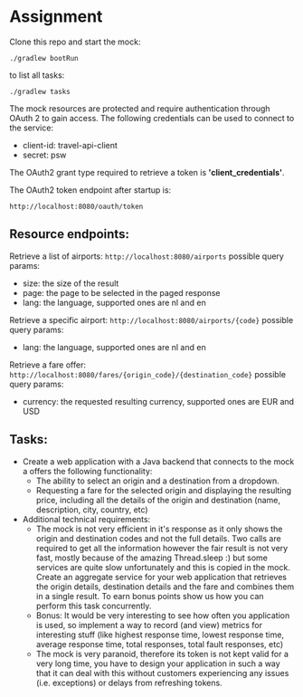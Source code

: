 Assignment
==============

Clone this repo and start the mock:

`./gradlew bootRun`

to list all tasks:

`./gradlew tasks`

The mock resources are protected and require authentication through OAuth 2 to gain access. The following credentials can be used to connect to the service:
 
- client-id: travel-api-client
- secret: psw
 
The OAuth2 grant type required to retrieve a token is **'client_credentials'**.
 
The OAuth2 token endpoint after startup is:
 
`http://localhost:8080/oauth/token`
 
Resource endpoints:
-------------------
Retrieve a list of airports:
`http://localhost:8080/airports`
possible query params:
- size: the size of the result
- page: the page to be selected in the paged response
- lang: the language, supported ones are nl and en

Retrieve a specific airport:
`http://localhost:8080/airports/{code}`
possible query params:
- lang: the language, supported ones are nl and en

Retrieve a fare offer:
`http://localhost:8080/fares/{origin_code}/{destination_code}`
possible query params:
- currency: the requested resulting currency, supported ones are EUR and USD
 
 Tasks:
-------
- Create a web application with a Java backend that connects to the mock a offers the following functionality:
    - The ability to select an origin and a destination from a dropdown.
    - Requesting a fare for the selected origin and displaying the resulting price, including all the details of the origin and 
    destination (name, description, city, country, etc)
- Additional technical requirements:
    - The mock is not very efficient in it's response as it only shows the origin and destination codes and not the full details. 
    Two calls are required to get all the information however the fair result is not very fast, mostly because of the amazing 
    Thread.sleep :) but some services are quite slow unfortunately and this is copied in the mock. Create an aggregate service 
    for your web application that retrieves the origin details, destination details and the fare and combines them in a single result.
    To earn bonus points show us how you can perform this task concurrently.
    - Bonus: It would be very interesting to see how often you application is used, so implement a way to record (and view) metrics for 
    interesting stuff (like highest response time, lowest response time, average response time, total responses, total fault responses, etc)
    - The mock is very paranoid, therefore its token is not kept valid for a very long time, you have to design your application in such 
    a way that it can deal with this without customers experiencing any issues (i.e. exceptions) or delays from refreshing tokens.
